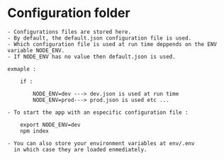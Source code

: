 # Configuration folder 

    - Configurations files are stored here.
    - By default, the default.json configuration file is used.
    - Which configuration file is used at run time deppends on the ENV variable NODE_ENV.
    - If NODE_ENV has no value then default.json is used.

    exmaple :

        if : 

            NODE_ENV=dev ---> dev.json is used at run time 
            NODE_ENV=prod---> prod.json is used etc ...
        
    - To start the app with an especific configuration file :

        export NODE_ENV=dev 
        npm index
    
    - You can also store your environment variables at env/.env
      in which case they are loaded enmediately.